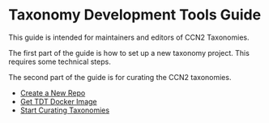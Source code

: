# Taxonomy Development Tools Guide

This guide is intended for maintainers and editors of CCN2 Taxonomies.

The first part of the guide is how to set up a new taxonomy
project. This requires some technical steps.

The second part of the guide is for curating the CCN2 taxonomies.

- [Create a New Repo](NewRepo.md)
- [Get TDT Docker Image](Build.md)  
- [Start Curating Taxonomies](Curation.md)
